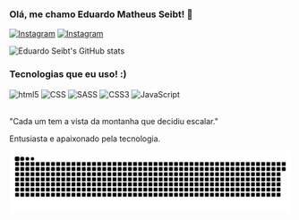 ### Olá, me chamo Eduardo Matheus Seibt! 👋

[![Instagram](https://img.shields.io/badge/Instagram-E4405F?style=for-the-badge&logo=instagram&logoColor=white)](https://www.instagram.com/seeibt)
[![Instagram](https://img.shields.io/badge/LinkedIn-0077B5?style=for-the-badge&logo=linkedin&logoColor=white)](https://www.linkedin.com/in/eduardoseibt/)

![Eduardo Seibt's GitHub stats](https://github-readme-stats.vercel.app/api?username=seeibt&show_icons=true&theme=dark)

### Tecnologias que eu uso! :)
<div style="display: inline_block">
    <img align="center" alt="html5" src="https://img.shields.io/badge/HTML5-E34F26?style=for-the-badge&logo=html5&logoColor=white"> 
    <img align="center" alt="CSS" src="https://img.shields.io/badge/CSS-239120?&style=for-the-badge&logo=css3&logoColor=white">
    <img align="center" alt="SASS" src="https://img.shields.io/badge/Sass-CC6699?style=for-the-badge&logo=sass&logoColor=white">
    <img align="center" alt="CSS3" src="https://img.shields.io/badge/CSS3-1572B6?style=for-the-badge&logo=css3&logoColor=white">
    <img align="center" alt="JavaScript" src="https://img.shields.io/badge/JavaScript-F7DF1E?style=for-the-badge&logo=javascript&logoColor=black">
</div> <br/>

"Cada um tem a vista da montanha que decidiu escalar."

Entusiasta e apaixonado pela tecnologia.

 ![Snake animation](https://github.com/seeibt/seeibt/blob/main/github-user-contribution.svg)
